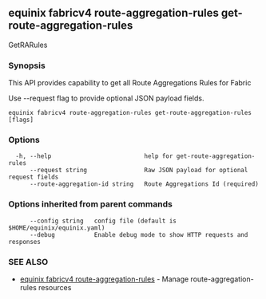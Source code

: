 ## equinix fabricv4 route-aggregation-rules get-route-aggregation-rules

GetRARules

### Synopsis

This API provides capability to get all Route Aggregations Rules for Fabric

Use --request flag to provide optional JSON payload fields.

```
equinix fabricv4 route-aggregation-rules get-route-aggregation-rules [flags]
```

### Options

```
  -h, --help                          help for get-route-aggregation-rules
      --request string                Raw JSON payload for optional request fields
      --route-aggregation-id string   Route Aggregations Id (required)
```

### Options inherited from parent commands

```
      --config string   config file (default is $HOME/equinix/equinix.yaml)
      --debug           Enable debug mode to show HTTP requests and responses
```

### SEE ALSO

* [equinix fabricv4 route-aggregation-rules](equinix_fabricv4_route-aggregation-rules.md)	 - Manage route-aggregation-rules resources

